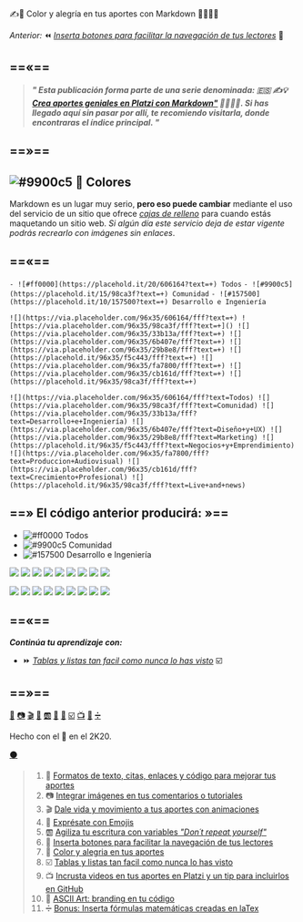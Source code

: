 ✍️🌈 Color y alegría en tus aportes con Markdown 👨‍🎨👩‍🎨


_Anterior:_ ⏪ [_Inserta botones para facilitar la navegación de tus lectores_][url-botones] 🔲

==«==
---
 
 
> _**" Esta publicación forma parte de una serie denominada: 🇪🇸 ✍️💡 [ Crea aportes geniales en Platzi con Markdown"][url-indice] 👨‍🎨👩‍🎨. Si has llegado aquí sin pasar por allí, te recomiendo visitarla, donde encontraras el índice principal. "**_


==»==
---


##  ![#9900c5](https://placehold.it/15/9900c5?text=+) 🌈 Colores

Markdown es un lugar muy serio, **pero eso puede cambiar** mediante el uso del servicio de un sitio que ofrece _[cajas de relleno](https://placehold.it)_ para cuando estás maquetando un sitio web. _Si algún día este servicio deja de estar vigente  podrás recrearlo con imágenes sin enlaces_. 

==«==
---

`- ![#ff0000](https://placehold.it/20/606164?text=+) Todos`
`- ![#9900c5](https://placehold.it/15/98ca3f?text=+) Comunidad`
`- ![#157500](https://placehold.it/10/157500?text=+) Desarrollo e Ingeniería`

````![](https://via.placeholder.com/96x35/606164/fff?text=+) ![https://via.placeholder.com/96x35/98ca3f/fff?text=+]() ![](https://via.placeholder.com/96x35/33b13a/fff?text=+) ![](https://via.placeholder.com/96x35/6b407e/fff?text=+) ![](https://via.placeholder.com/96x35/29b8e8/fff?text=+) ![](https://placehold.it/96x35/f5c443/fff?text=+) ![](https://via.placeholder.com/96x35/fa7800/fff?text=+) ![](https://via.placeholder.com/96x35/cb161d/fff?text=+) ![](https://placehold.it/96x35/98ca3f/fff?text=+)````

````![](https://via.placeholder.com/96x35/606164/fff?text=Todos) ![](https://via.placeholder.com/96x35/98ca3f/fff?text=Comunidad) ![](https://via.placeholder.com/96x35/33b13a/fff?text=Desarrollo+e+Ingeniería) ![](https://via.placeholder.com/96x35/6b407e/fff?text=Diseño+y+UX) ![](https://via.placeholder.com/96x35/29b8e8/fff?text=Marketing) ![](https://placehold.it/96x35/f5c443/fff?text=Negocios+y+Emprendimiento) ![](https://via.placeholder.com/96x35/fa7800/fff?text=Produccion+Audiovisual) ![](https://via.placeholder.com/96x35/cb161d/fff?text=Crecimiento+Profesional) ![](https://placehold.it/96x35/98ca3f/fff?text=Live+and+news)````


==» El código anterior producirá: »==
---


- ![#ff0000](https://placehold.it/20/606164?text=+) Todos
- ![#9900c5](https://placehold.it/15/98ca3f?text=+) Comunidad
- ![#157500](https://placehold.it/10/157500?text=+) Desarrollo e Ingeniería

![](https://via.placeholder.com/96x35/606164/fff?text=+) ![](https://via.placeholder.com/96x35/98ca3f/fff?text=+) ![](https://via.placeholder.com/96x35/33b13a/fff?text=+) ![](https://via.placeholder.com/96x35/6b407e/fff?text=+) ![](https://via.placeholder.com/96x35/29b8e8/fff?text=+) ![](https://placehold.it/96x35/f5c443/fff?text=+) ![](https://via.placeholder.com/96x35/fa7800/fff?text=+) ![](https://via.placeholder.com/96x35/cb161d/fff?text=+) ![](https://placehold.it/96x35/98ca3f/fff?text=+)


![](https://via.placeholder.com/96x35/606164/fff?text=Todos) ![](https://via.placeholder.com/96x35/98ca3f/fff?text=Comunidad) ![](https://via.placeholder.com/96x35/33b13a/fff?text=Desarrollo+e+Ingeniería) ![](https://via.placeholder.com/96x35/6b407e/fff?text=Diseño+y+UX) ![](https://via.placeholder.com/96x35/29b8e8/fff?text=Marketing) ![](https://placehold.it/96x35/f5c443/fff?text=Negocios+y+Emprendimiento) ![](https://via.placeholder.com/96x35/fa7800/fff?text=Produccion+Audiovisual) ![](https://via.placeholder.com/96x35/cb161d/fff?text=Crecimiento+Profesional) ![](https://placehold.it/96x35/98ca3f/fff?text=Live+and+news)



==«==
---

**_Continúa tu aprendizaje con:_**

* ⏩ _[Tablas y listas tan facil como nunca lo has visto][url-tablas]_ ☑️

==»==
---
[📖][url-textos] [📷][url-imagenes] [🎬][url-animaciones] [🍕][url-emojis] [🆎][url-variables] [🔲][url-botones] [🌈][url-colores] [☑️][url-tablas] [📺][url-videos]  [🔣][url-ascii] [➗][url-matematicas]


Hecho con el 💚 en el 2K20. 

[⚫][url-repositorio]

[url-repositorio]: https://github.com/mistersoftware/Crea-aportes-geniales-en-Platzi-con-Markdown/blob/master/04-expresate-con-emojis-con-markdown.md

[url-stackedit]: https://stackedit.io/app#/ "Editor en línea de Markdown"
[url-imgur]: https://imgur.com/ "Servicio gratuito de imágenes de Reddit"
[url-recordit]: https://recordit.co/
[url-asciinema]: https://itsfoss.com/asciinema-record-terminal/

[url-servidores]: https://i.imgur.com/xsquSxI.gif "Servidores A B C"
[url-casco]: https://i.imgur.com/b1kbwbR.gif
[url-subir-imagen]: https://i.imgur.com/XXBeF2X.gif "Como subir imágenes en Platzi"
[url-img-learning]: https://static.platzi.com/media/learningpath/banners/1c4f4add-87b9-44cc-ba30-4a8a134bf76e.jpg "Learning path"

[url-platzi]: https://platzi.com/cursos "Nunca pares de aprender"
[url-connect]: https://platzi.com/empleos/ "Platzi Connect"
[url-curso-git]: https://platzi.com/clases/git-github/ "Curso Profesional de Git y GitHub"
[url-curso-slack]: https://platzi.com/clases/slack/ "Curso de Comunicación Online con Slack"
[url-curso-escritura]: https://platzi.com/clases/escritura-online/ "Curso de Escritura Online"
[url-pulse-editor]: https://platzi.com/blog/presentamos-pulse-editor/ "El sabor personalizado de Markdown en Platzi"

[url-indice]: https://platzi.com/blog/crea-aportes-geniales-en-platzi-con-markdown "✍️💡 Crea aportes geniales en Platzi con Markdown 👨‍🎨👩‍🎨"
[url-textos]: https://platzi.com/comunidad/formatos-de-texto-citas-enlaces-y-codigo-para-mejorar-tus-aportes-con-markdown/ "✍️📖 Formatos de texto, citas, enlaces y código para mejorar tus aportes con Markdown 👨‍🎨👩‍🎨"
[url-imagenes]: https://platzi.com/comunidad/integrar-imagenes-en-tus-comentarios-o-tutoriales-con-markdown/ "✍️📷 Integrar imágenes en tus comentarios o tutoriales con Markdown 👨‍🎨👩‍🎨"
[url-animaciones]: https://platzi.com/comunidad/dale-vida-y-movimiento-a-tus-aportes-con-animaciones-con-markdown/ "✍️🎬 Dale vida y movimiento a tus aportes con animaciones con Markdown 👨‍🎨👩‍🎨"
[url-emojis]: https://platzi.com/comunidad/expresate-con-emojis-con-markdown/ "✍️🍕 Exprésate con Emojis con Markdown 👨‍🎨👩‍🎨"
[url-variables]: https://platzi.com/comunidad/agiliza-tu-escritura-con-variables-don-t-repeat-yourself-con-markdown/ "✍️🆎 Agiliza tu escritura con variables Don´t repeat yourself con Markdown 👨‍🎨👩‍🎨"
[url-botones]: https://platzi.com/comunidad/inserta-botones-para-facilitar-la-navegación-de-tus-lectores-con-markdown/ "✍️🔲 Inserta botones para facilitar la navegación de tus lectores con Markdown 👨‍🎨👩‍🎨"
[url-colores]: https://platzi.com/comunidad/color-y-alegria-en-tus-aportes-con-markdown/ "✍️🌈 Color y alegría en tus aportes con Markdown 👨‍🎨👩‍🎨"
[url-tablas]: https://platzi.com/comunidad/tablas-y-listas-tan-facil-como-nunca-lo-has-visto-con-markdown/ "✍️☑️ Tablas y listas tan fácil como nunca lo has visto con Markdown 👨‍🎨👩‍🎨"
[url-videos]: https://platzi.com/comunidad/incrusta-videos-en-tus-aportes-para-platzi-y-un-tip-para-incluirlos-en-github-con-markdown/ "✍️📺 Incrusta videos en tus aportes en Platzi y un tip para incluirlos en GitHub con Markdown 👨‍🎨👩‍🎨"
[url-ascii]: https://platzi.com/comunidad/ascii-art-branding-en-tu-codigo-con-markdown/ "✍️🔣 ASCII Art: branding en tu código con Markdown 👨‍🎨👩‍🎨"
[url-matematicas]: https://platzi.com/comunidad/bonus-inserta-formulas-matematicas-creadas-en-latex-con-markdown/ "✍️➗ Bonus: Inserta fórmulas matemáticas creadas en laTex con Markdown 👨‍🎨👩‍🎨"
[url-emojis-todos]: https://platzi.com/comunidad/emojis-y-mas-emojis-con-estilo-en-markdown/ "Listado completo de emojis en Markdown"

>1. 📖 [Formatos de texto, citas, enlaces y código para mejorar tus aportes ][url-textos]
>1. 📷 [Integrar imágenes en tus comentarios o tutoriales][url-imagenes]
>1. 🎬 [Dale vida y movimiento a tus aportes con animaciones][url-animaciones]
>1. 🍕 [Exprésate con Emojis][url-emojis]
>1. 🆎 [Agiliza tu escritura con variables _"Don´t repeat yourself"_ ][url-variables]
>1. 🔲 [Inserta botones para facilitar la navegación de tus lectores][url-botones]
>1. 🌈 [Color y alegria en tus aportes][url-colores]
>1. ☑️ [Tablas y listas tan facil como nunca lo has visto][url-tablas] 
>1. 📺 [Incrusta videos en tus aportes en Platzi y un tip para incluirlos en GitHub][url-videos]
>1. 🔣 [ASCII Art: branding en tu código][url-ascii]
>1. ➗ [Bonus: Inserta fórmulas matemáticas creadas en laTex][url-matematicas]
